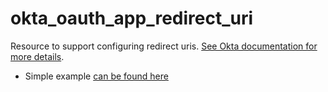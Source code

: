 # okta_oauth_app_redirect_uri

Resource to support configuring redirect uris. [See Okta documentation for more details](https://developer.okta.com/docs/api/resources/apps#settings-7).

* Simple example [can be found here](./basic.tf)
